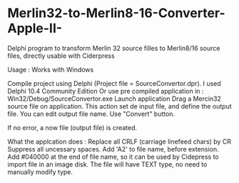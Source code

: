 # Merlin32-to-Merlin8-16-Converter-Apple-II-
Delphi program to transform Merlin 32 source filles to Merlin8/16 source files, directly usable with Ciderpress

Usage :
Works with Windows

Compile project using Delphi (Project file = SourceConvertor.dpr). I used Delphi 10.4 Community Edition
Or use pre compiled application in : Win32/Debug/SourceConvertor.exe
Launch application
Drag a Mercin32 source file on application. This action set de input file, and define the output file.
You can edit output file name.
Use "Convert" button.

If no error, a now file (output file) is created.

What the applcation does :
Replace all CRLF (carriage linefeed chars) by CR
Suppress all uncessary spaces.
Add 'A2' to file name, before extension.
Add #040000 at the end of file name, so it can be used by Cidepress to import file in an image disk. The file will have TEXT type, no need to manually modify type.

